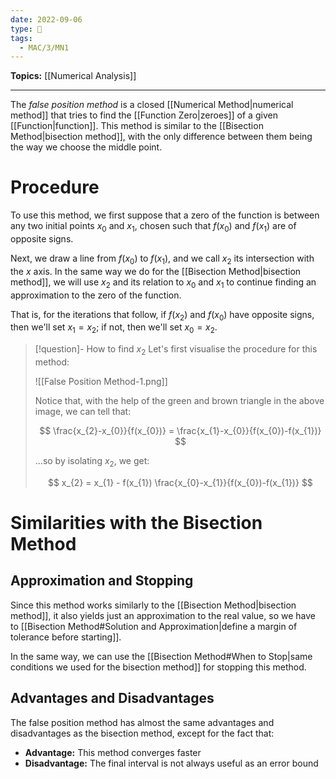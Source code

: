 ```yaml
---
date: 2022-09-06
type: 🧠
tags:
  - MAC/3/MN1
---
```


**Topics:** [[Numerical Analysis]]

---

The _false position method_ is a closed [[Numerical Method|numerical method]] that tries to find the [[Function Zero|zeroes]] of a given [[Function|function]]. This method is similar to the [[Bisection Method|bisection method]], with the only difference between them being the way we choose the middle point.

# Procedure

To use this method, we first suppose that a zero of the function is between any two initial points $x_0$ and $x_1$, chosen such that $f(x_0)$ and $f(x_1)$ are of opposite signs.

Next, we draw a line from $f(x_0)$ to $f(x_1)$, and we call $x_{2}$ its intersection with the $x$ axis. In the same way we do for the [[Bisection Method|bisection method]], we will use $x_{2}$ and its relation to $x_{0}$ and $x_{1}$ to continue finding an approximation to the zero of the function.

That is, for the iterations that follow, if $f(x_{2})$ and $f(x_{0})$ have opposite signs, then we'll set $x_{1} = x_{2}$; if not, then we'll set $x_{0} = x_{2}$.

> [!question]- How to find $x_2$
> Let's first visualise the procedure for this method:
>
> ![[False Position Method-1.png]]
>
> Notice that, with the help of the green and brown triangle in the above image, we can tell that:
>
> $$
> \frac{x_{2}-x_{0}}{f(x_{0})} = \frac{x_{1}-x_{0}}{f(x_{0})-f(x_{1})}
> $$
>
> …so by isolating $x_2$, we get:
>
> $$
> x_{2} = x_{1} - f(x_{1}) \frac{x_{0}-x_{1}}{f(x_{0})-f(x_{1})}
> $$

# Similarities with the Bisection Method

## Approximation and Stopping

Since this method works similarly to the [[Bisection Method|bisection method]], it also yields just an approximation to the real value, so we have to [[Bisection Method#Solution and Approximation|define a margin of tolerance before starting]].

In the same way, we can use the [[Bisection Method#When to Stop|same conditions we used for the bisection method]] for stopping this method.

## Advantages and Disadvantages

The false position method has almost the same advantages and disadvantages as the bisection method, except for the fact that:

- **Advantage:** This method converges faster
- **Disadvantage:** The final interval is not always useful as an error bound
